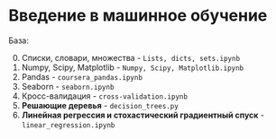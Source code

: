 # Введение в машинное обучение

База:       

0. Списки, словари, множества - `Lists, dicts, sets.ipynb`       
1. Numpy, Scipy, Matplotlib - `Numpy, Scipy, Matplotlib.ipynb`       
2. Pandas - `coursera_pandas.ipynb`
3. Seaborn - `seaborn.ipynb`
4. Кросс-валидация - `cross-validation.ipynb`
5. **Решающие деревья** - `decision_trees.py`        
6. **Линейная регрессия и стохастический градиентный спуск** - `linear_regression.ipynb`

